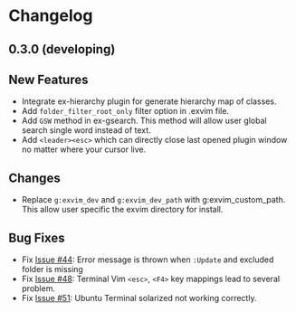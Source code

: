 # Changelog

## 0.3.0 (developing)

## New Features

 - Integrate ex-hierarchy plugin for generate hierarchy map of classes.
 - Add `folder_filter_root_only` filter option in .exvim file. 
 - Add `GSW` method in ex-gsearch. This method will allow user global search
   single word instead of text.
 - Add `<leader><esc>` which can directly close last opened plugin window no
   matter where your cursor live.

## Changes

 - Replace `g:exvim_dev` and `g:exvim_dev_path` with g:exvim_custom_path. This allow user specific the exvim directory for install. 

## Bug Fixes

 - Fix [Issue #44](https://github.com/exvim/main/issues/44): Error message is thrown when `:Update` and excluded folder is missing
 - Fix [Issue #48](https://github.com/exvim/main/issues/48): Terminal Vim `<esc>`, `<F4>` key mappings lead to several problem.
 - Fix [Issue #51](https://github.com/exvim/main/issues/51): Ubuntu Terminal solarized not working correctly.
